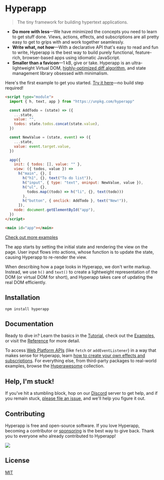 # Hyperapp

> The tiny framework for building hypertext applications.

- **Do more with less**—We have minimized the concepts you need to learn to get stuff done. Views, actions, effects, and subscriptions are all pretty easy to get to grips with and work together seamlessly.
- **Write what, not how**—With a declarative API that's easy to read and fun to write, Hyperapp is the best way to build purely functional, feature-rich, browser-based apps using idiomatic JavaScript.
- **Smaller than a favicon**—1 kB, give or take. Hyperapp is an ultra-lightweight Virtual DOM, [highly-optimized diff algorithm](https://javascript.plainenglish.io/javascript-frameworks-performance-comparison-2020-cd881ac21fce), and state management library obsessed with minimalism.

Here's the first example to get you started. [Try it here](https://codepen.io/jorgebucaran/pen/zNxZLP?editors=1000)—no build step required!

<!-- prettier-ignore -->
```html
<script type="module">
  import { h, text, app } from "https://unpkg.com/hyperapp"

  const AddTodo = (state) => ({
    ...state,
    value: "",
    todos: state.todos.concat(state.value),
  })

  const NewValue = (state, event) => ({
    ...state,
    value: event.target.value,
  })

  app({
    init: { todos: [], value: "" },
    view: ({ todos, value }) =>
      h("main", {}, [
        h("h1", {}, text("To do list")),
        h("input", { type: "text", oninput: NewValue, value }),
        h("ul", {},
          todos.map((todo) => h("li", {}, text(todo)))
        ),
        h("button", { onclick: AddTodo }, text("New!")),
      ]),
    node: document.getElementById("app"),
  })
</script>

<main id="app"></main>
```

[Check out more examples](https://codepen.io/collection/nLLvrz?grid_type=grid)

The app starts by setting the initial state and rendering the view on the page. User input flows into actions, whose function is to update the state, causing Hyperapp to re-render the view.

When describing how a page looks in Hyperapp, we don't write markup. Instead, we use `h()` and `text()` to create a lightweight representation of the DOM (or virtual DOM for short), and Hyperapp takes care of updating the real DOM efficiently.

## Installation

```console
npm install hyperapp
```

## Documentation

Ready to dive in? Learn the basics in the [Tutorial](docs/tutorial.md), check out the [Examples](https://codepen.io/collection/nLLvrz?grid_type=grid), or visit the [Reference](docs/reference.md) for more detail.

To access [Web Platform APIs](https://platform.html5.org) (like `fetch` or `addEventListener`) in a way that makes sense for Hyperapp, learn [how to create your own effects and subscriptions](/docs/architecture/subscriptions.md). For everything else, from third-party packages to real-world examples, browse the [Hyperawesome](https://github.com/jorgebucaran/hyperawesome) collection.

## Help, I'm stuck!

If you've hit a stumbling block, hop on our [Discord](https://discord.gg/eFvZXzXF9U) server to get help, and if you remain stuck, [please file an issue](https://github.com/jorgebucaran/hyperapp/issues/new), and we'll help you figure it out.

## Contributing

Hyperapp is free and open-source software. If you love Hyperapp, becoming a contributor or [sponsoring](https://github.com/sponsors/jorgebucaran) is the best way to give back. Thank you to everyone who already contributed to Hyperapp!

[![](https://opencollective.com/hyperapp/contributors.svg?width=1024&button=false)](https://github.com/jorgebucaran/hyperapp/graphs/contributors)

## License

[MIT](LICENSE.md)
